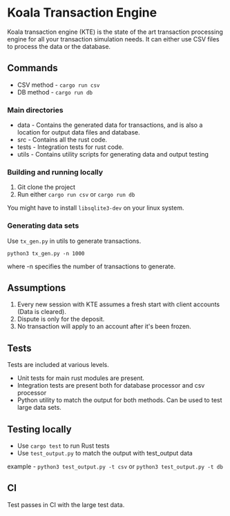 # Koala Transaction Engine

Koala transaction engine (KTE) is the state of the art transaction processing engine for all your transaction simulation needs. It can either use CSV files to process the data or the database.

## Commands
- CSV method - `cargo run csv`
- DB method - `cargo run db`

### Main directories
- data - Contains the generated data for transactions, and is also a location for output data files and database.
- src - Contains all the rust code.
- tests - Integration tests for rust code.
- utils - Contains utility scripts for generating data and output testing

### Building and running locally
1. Git clone the project
2. Run either `cargo run csv` or `cargo run db`

You might have to install `libsqlite3-dev` on your linux system.

### Generating data sets
Use `tx_gen.py` in utils to generate transactions.

`python3 tx_gen.py -n 1000` 

where -n specifies the number of transactions to generate.

## Assumptions

1. Every new session with KTE assumes a fresh start with client accounts (Data is cleared).
2. Dispute is only for the deposit. 
3. No transaction will apply to an account after it's been frozen.

## Tests

Tests are included at various levels.

- Unit tests for main rust modules are present.
- Integration tests are present both for database processor and csv processor
- Python utility to match the output for both methods. Can be used to test large data sets.

## Testing locally
- Use `cargo test` to run Rust tests
- Use `test_output.py` to match the output with test_output data

example - `python3 test_output.py -t csv` or `python3 test_output.py -t db`

## CI

Test passes in CI with the large test data.
